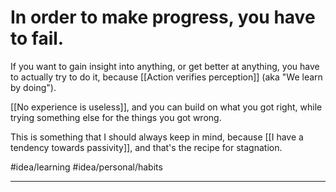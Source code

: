 # In order to make progress, you have to fail.
If you want to gain insight into anything, or get better at anything, you have to actually try to do it, because [[Action verifies perception]] (aka "We learn by doing").

[[No experience is useless]], and you can build on what you got right, while trying something else for the things you got wrong. 

This is something that I should always keep in mind, because [[I have a tendency towards passivity]], and that's the recipe for stagnation. 

#idea/learning 
#idea/personal/habits 

---
